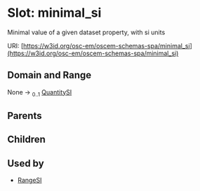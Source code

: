 
# Slot: minimal_si

Minimal value of a given dataset property, with si units

URI: [https://w3id.org/osc-em/oscem-schemas-spa/minimal_si](https://w3id.org/osc-em/oscem-schemas-spa/minimal_si)


## Domain and Range

None &#8594;  <sub>0..1</sub> [QuantitySI](QuantitySI.md)

## Parents


## Children


## Used by

 * [RangeSI](RangeSI.md)
